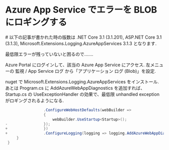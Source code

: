 # Azure App Service でエラーを BLOB にロギングする

\# 以下の記事が書かれた時の版数は .NET Core 3.1 (3.1.201), ASP.NET Core 3.1 (3.1.3), Microsoft.Extensions.Logging.AzureAppServices 3.1.3 となります.

最低限エラーが残っていないと困るので…….

Azure Portal にログインして、該当の Azure App Service にアクセス. 左メニューの 監視 / App Service ログ から「アプリケーション ログ (Blob)」を設定.

nuget で Microsoft.Extensions.Logging.AzureAppServices をインストール. あとは Program.cs に AddAzureWebAppDiagnostics を追加すれば、Startup.cs の UseExceptionHandler の効果で、最低限 unhandled exception がロギングされるようになる.


```csharp:WebApplication1/Program.cs
                 .ConfigureWebHostDefaults(webBuilder =>
                 {
                     webBuilder.UseStartup<Startup>();
-                });
+                })
+                .ConfigureLogging(logging => logging.AddAzureWebAppDiagnostics());
     }
 }
```
